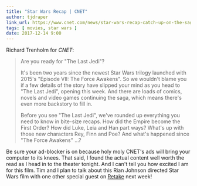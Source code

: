 ```yaml
---
title: "Star Wars Recap | CNET"
author: tjdraper
link_url: https://www.cnet.com/news/star-wars-recap-catch-up-on-the-saga-before-last-jedi/
tags: [ movies, star wars ]
date: 2017-12-14 9:00
---
```

Richard Trenholm for *CNET*:

> Are you ready for "The Last Jedi"?
>
> It's been two years since the newest Star Wars trilogy launched with 2015's "Episode VII: The Force Awakens". So we wouldn't blame you if a few details of the story have slipped your mind as you head to "The Last Jedi", opening this week. And there are loads of comics, novels and video games continuing the saga, which means there's even more backstory to fill in. 
>
> Before you see "The Last Jedi", we've rounded up everything you need to know in bite-size recaps. How did the Empire become the First Order? How did Luke, Leia and Han part ways? What's up with those new characters Rey, Finn and Poe? And what's happened since "The Force Awakens" ...?

Be sure your ad-blocker is on because holy moly CNET's ads will bring your computer to its knees. That said, I found the actual content well worth the read as I head in to the theater tonight. And I can't tell you how excited I am for this film. Tim and I plan to talk about this Rian Johnson directed Star Wars film with one other special guest on [Retake](https://nightowl.fm/retake) next week!
